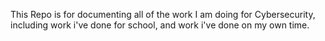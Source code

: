 This Repo is for documenting all of the work I am doing for Cybersecurity, including work i've done for school, and work i've done on my own time.
